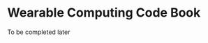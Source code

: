 Wearable Computing Code Book
========================================================

To be completed later